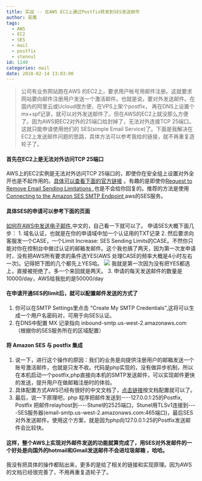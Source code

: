 ```yaml
---
title: 实战 -- 在AWS EC2上通过Postfix转发到SES发送邮件
author: 吴鹰
tags:
  - AWS
  - EC2
  - SES
  - mail
  - postfix
  - stennul
id: 1140
categories: mail
date: 2018-02-14 13:03:00
---
```

>公司有业务网站跑在AWS 的EC2上，要求用户帐号用邮件注册。这就要求网站要向邮件注册用户发送一个激活邮件。也就是说，要对外发送邮件。在国内的阿里云或Ucloud很方便，在VPS上架个postfix， 再在DNS上设置个mx+spf记录，就可以对外发送邮件了。但在AWS的EC2上就没那么方便了。因为AWS把EC2对外的25端口给封掉了，无法对外连接TCP 25端口。这就只能申请使用他们的 SES(simple Email Service)了。下面是我解决在EC2上发送邮件问题的思路，具体方法可以参考我给的链接，就不再重复造轮子了。

#### 首先在EC2上是无法对外访问TCP 25端口
AWS上的EC2实例是无法对外访问TCP 25端口的，即使你在安全组上设置对外全开也是不起作用的。[具体可以查看下面的官方链接](https://aws.amazon.com/cn/premiumsupport/knowledge-center/ec2-port-25-throttle/) 。有趣的是即使你[Request to Remove Email Sending Limitations ](https://aws.amazon.com/forms/ec2-email-limit-rdns-request),也是不会给你回复的。推荐的方法是使用[Connecting to the Amazon SES SMTP Endpoint ](https://docs.aws.amazon.com/zh_cn/ses/latest/DeveloperGuide/verify-addresses-and-domains.html)aws的SES服务。


#### 具体SES的申请可以参考下面的页面
[如何在AWS中发送电子邮件](https://docs.aws.amazon.com/zh_cn/ses/latest/DeveloperGuide/sending-email.html),中文的，自己看一下就可以了。
    申请SES大概下面几步：
    1. 域名认证，也就是在你的申请域中加一个认证用的TXT记录
    2. 然后要求向客服发一个CASE，一个Limit Increase: SES Sending Limits的CASE。不然你只能对你在控制台中做过认证的邮箱发邮件。这个我也搞了两天，因为第一次发申请时，没有把AWS所有要求的条件选YES(AWS 处理CASE的频率大概是4小时左右一次)。记得把下图的几个都先上YES哈。
    ![](/images/2018-03-09-11-26-44.png)
    我就是第一次因为没有把YES都选上，直接被拒绝了。多一个来回就是两天。
    3. 申请的每天发送邮件的数量是 10000/day，AWS给我批的是50000/day 

#### 在申请开通SES的limit后，就可以配置邮件发送的方式了
1. 你可以在SMTP Settings里点击 "Create My SMTP Credentials",这将可以生成一个用户名密码对，可用于向SES认证。
2. 在DNS中配置 MX 记录指向 inbound-smtp.us-west-2.amazonaws.com （根据你的SES服务所在的区域配置）

#### 将 Amazon SES 与 postfix 集成
1. 说一下，进行这个操作的原因：我们的业务是向提供注册用户的邮箱发送一个账号激活邮件，也就是只发不收。代码是php实现的，没有做异步机制，所以在本机启动一个postfix,php直接向本机的SMTP发送邮件，可以实现邮件更快的发送，提升用户在做邮箱注册时的体验。
2. 具体配置方式AWS已经有很好的中文文档了，[点击链接](https://docs.aws.amazon.com/zh_cn/ses/latest/DeveloperGuide/postfix.html)按文档配置就可以了。
3. 最后，说一下原理吧，php 程序把邮件发送到----127.0.0.1:25的Postfix, Postfix 把邮件relayhost到----Stunel的2525端口，Stunel用TLSv1连接到----SES服务器(email-smtp.us-west-2.amazonaws.com:465端口)，最后SES对外发送邮件。使用这个方案，就是因为php向127.0.0.1:25的Postfix发送邮件会比较快。

#### 这样，整个AWS上实现对外邮件发送的功能就算完成了，用SES对外发邮件的一个好处是向国外的hotmail和Gmail发送邮件不会进垃圾邮箱 ，哈哈。
我没有把具体的操作都贴出来，更多的是给了相关的链接和实现原理。因为AWS的文档已经很完善了，不用再重复造轮子了。 






